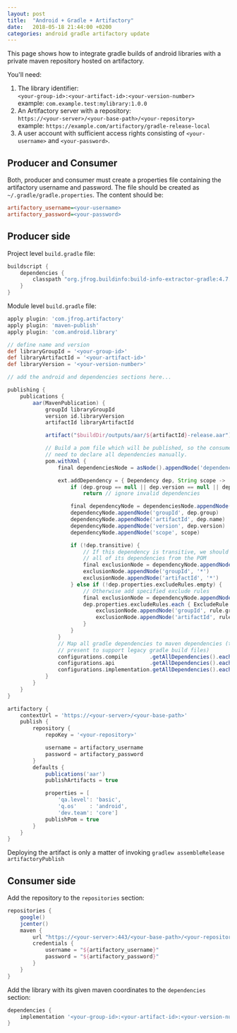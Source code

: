 ```yaml
---
layout: post
title:  "Android + Gradle + Artifactory"
date:   2018-05-18 21:44:00 +0200
categories: android gradle artifactory update
---
```


This page shows how to integrate gradle builds of android libraries with a private maven repository hosted on artifactory.

You'll need:

1. The library identifier:  
    `<your-group-id>:<your-artifact-id>:<your-version-number>`  
    example: `com.example.test:mylibrary:1.0.0`
2. An Artifactory server with a repository:  
    `https://<your-server>/<your-base-path>/<your-repository>`  
    example: `https://example.com/artifactory/gradle-release-local`
3. A user account with sufficient access rights consisting of `<your-username>` and `<your-password>`.

## Producer and Consumer

Both, producer and consumer must create a properties file containing the artifactory username and password.
The file should be created as `~/.gradle/gradle.properties`.
The content should be:

```ini
artifactory_username=<your-username>
artifactory_password=<your-password>
```

## Producer side

Project level `build.gradle` file:

```groovy
buildscript {
    dependencies {
        classpath "org.jfrog.buildinfo:build-info-extractor-gradle:4.7.1"
    }
}
```

Module level `build.gradle` file:

```groovy
apply plugin: 'com.jfrog.artifactory'
apply plugin: 'maven-publish'
apply plugin: 'com.android.library'

// define name and version
def libraryGroupId = '<your-group-id>'
def libraryArtifactId = '<your-artifact-id>'
def libraryVersion = '<your-version-number>'

// add the android and dependencies sections here...

publishing {
    publications {
        aar(MavenPublication) {
            groupId libraryGroupId
            version id.libraryVersion
            artifactId libraryArtifactId

            artifact("$buildDir/outputs/aar/${artifactId}-release.aar")

            // Build a pom file which will be published, so the consumer does not
            // need to declare all dependencies manually.
            pom.withXml {
                final dependenciesNode = asNode().appendNode('dependencies')

                ext.addDependency = { Dependency dep, String scope ->
                    if (dep.group == null || dep.version == null || dep.name == null || dep.name == "unspecified")
                        return // ignore invalid dependencies

                    final dependencyNode = dependenciesNode.appendNode('dependency')
                    dependencyNode.appendNode('groupId', dep.group)
                    dependencyNode.appendNode('artifactId', dep.name)
                    dependencyNode.appendNode('version', dep.version)
                    dependencyNode.appendNode('scope', scope)

                    if (!dep.transitive) {
                        // If this dependency is transitive, we should force exclude
                        // all of its dependencies from the POM
                        final exclusionNode = dependencyNode.appendNode('exclusions').appendNode('exclusion')
                        exclusionNode.appendNode('groupId', '*')
                        exclusionNode.appendNode('artifactId', '*')
                    } else if (!dep.properties.excludeRules.empty) {
                        // Otherwise add specified exclude rules
                        final exclusionNode = dependencyNode.appendNode('exclusions').appendNode('exclusion')
                        dep.properties.excludeRules.each { ExcludeRule rule ->
                            exclusionNode.appendNode('groupId', rule.group ?: '*')
                            exclusionNode.appendNode('artifactId', rule.module ?: '*')
                        }
                    }
                }
                // Map all gradle dependencies to maven dependencies (the compile dependency of gradle is only
                // present to support legacy gradle build files)
                configurations.compile       .getAllDependencies().each { dep -> addDependency(dep, "compile") }
                configurations.api           .getAllDependencies().each { dep -> addDependency(dep, "compile") }
                configurations.implementation.getAllDependencies().each { dep -> addDependency(dep, "runtime") }
            }
        }
    }
}

artifactory {
    contextUrl = 'https://<your-server>/<your-base-path>'
    publish {
        repository {
            repoKey = '<your-repository>'

            username = artifactory_username
            password = artifactory_password
        }
        defaults {
            publications('aar')
            publishArtifacts = true

            properties = [
                'qa.level': 'basic',
                'q.os'    : 'android',
                'dev.team': 'core']
            publishPom = true
        }
    }
}
```

Deploying the artifact is only a matter of invoking `gradlew assembleRelease artifactoryPublish`

## Consumer side

Add the repository to the `repositories` section:

```groovy
repositories {
    google()
    jcenter()
    maven {
        url "https://<your-server>:443/<your-base-path>/<your-repository>"
        credentials {
            username = "${artifactory_username}"
            password = "${artifactory_password}"
        }
    }
}
```

Add the library with its given maven coordinates to the `dependencies` section:

```groovy
dependencies {
    implementation '<your-group-id>:<your-artifact-id>:<your-version-number>'
}
```
